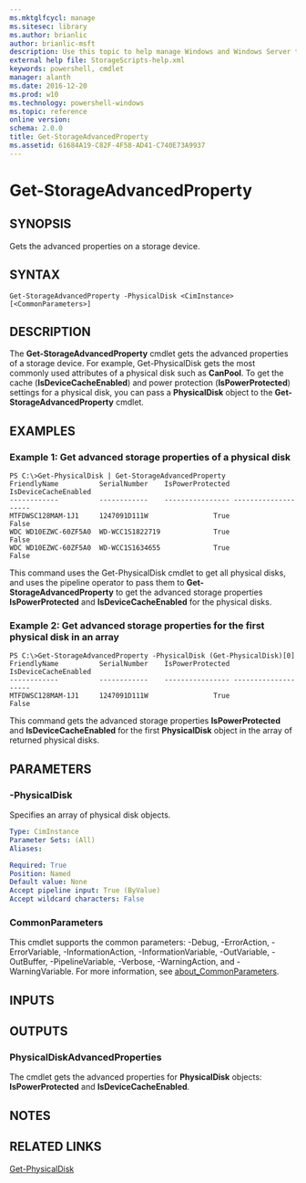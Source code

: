 ```yaml
---
ms.mktglfcycl: manage
ms.sitesec: library
ms.author: brianlic
author: brianlic-msft
description: Use this topic to help manage Windows and Windows Server technologies with Windows PowerShell.
external help file: StorageScripts-help.xml
keywords: powershell, cmdlet
manager: alanth
ms.date: 2016-12-20
ms.prod: w10
ms.technology: powershell-windows
ms.topic: reference
online version: 
schema: 2.0.0
title: Get-StorageAdvancedProperty
ms.assetid: 61684A19-C82F-4F58-AD41-C740E73A9937
---
```


# Get-StorageAdvancedProperty

## SYNOPSIS
Gets the advanced properties on a storage device.

## SYNTAX

```
Get-StorageAdvancedProperty -PhysicalDisk <CimInstance> [<CommonParameters>]
```

## DESCRIPTION
The **Get-StorageAdvancedProperty** cmdlet gets the advanced properties of a storage device.
For example, Get-PhysicalDisk gets the most commonly used attributes of a physical disk such as **CanPool**.
To get the cache (**IsDeviceCacheEnabled**) and power protection (**IsPowerProtected**) settings for a physical disk, you can pass a **PhysicalDisk** object to the **Get-StorageAdvancedProperty** cmdlet.

## EXAMPLES

### Example 1: Get advanced storage properties of a physical disk
```
PS C:\>Get-PhysicalDisk | Get-StorageAdvancedProperty
FriendlyName          SerialNumber    IsPowerProtected IsDeviceCacheEnabled
------------          ------------    ---------------- --------------------
MTFDWSC128MAM-1J1     1247091D111W                True                False
WDC WD10EZWC-60ZF5A0  WD-WCC1S1822719             True                False
WDC WD10EZWC-60ZF5A0  WD-WCC1S1634655             True                False
```

This command uses the Get-PhysicalDisk cmdlet to get all physical disks, and uses the pipeline operator to pass them to **Get-StorageAdvancedProperty** to get the advanced storage properties **IsPowerProtected** and **IsDeviceCacheEnabled** for the physical disks.

### Example 2: Get advanced storage properties for the first physical disk in an array
```
PS C:\>Get-StorageAdvancedProperty -PhysicalDisk (Get-PhysicalDisk)[0]
FriendlyName          SerialNumber    IsPowerProtected IsDeviceCacheEnabled
------------          ------------    ---------------- --------------------
MTFDWSC128MAM-1J1     1247091D111W                True                False
```

This command gets the advanced storage properties **IsPowerProtected** and **IsDeviceCacheEnabled** for the first **PhysicalDisk** object in the array of returned physical disks.

## PARAMETERS

### -PhysicalDisk
Specifies an array of physical disk objects.

```yaml
Type: CimInstance
Parameter Sets: (All)
Aliases: 

Required: True
Position: Named
Default value: None
Accept pipeline input: True (ByValue)
Accept wildcard characters: False
```

### CommonParameters
This cmdlet supports the common parameters: -Debug, -ErrorAction, -ErrorVariable, -InformationAction, -InformationVariable, -OutVariable, -OutBuffer, -PipelineVariable, -Verbose, -WarningAction, and -WarningVariable. For more information, see [about_CommonParameters](http://go.microsoft.com/fwlink/?LinkID=113216).

## INPUTS

## OUTPUTS

### PhysicalDiskAdvancedProperties
The cmdlet gets the advanced properties for **PhysicalDisk** objects: **IsPowerProtected** and **IsDeviceCacheEnabled**.

## NOTES

## RELATED LINKS

[Get-PhysicalDisk](./Get-PhysicalDisk.md)

